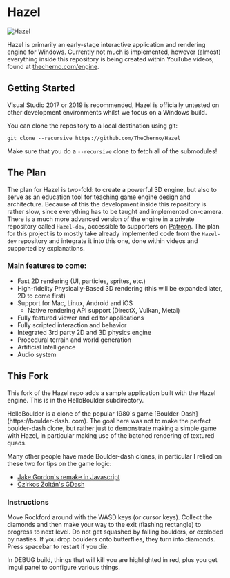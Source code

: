 # Hazel

![Hazel](/Resources/Branding/Hazel_Logo_Text_Light_Square.png?raw=true "Hazel")

Hazel is primarily an early-stage interactive application and rendering engine for Windows. Currently not much is implemented, however (almost) everything inside this repository is being created within YouTube videos, found at [thecherno.com/engine](https://thecherno.com/engine). 

## Getting Started
Visual Studio 2017 or 2019 is recommended, Hazel is officially untested on other development environments whilst we focus on a Windows build.

You can clone the repository to a local destination using git:

`git clone --recursive https://github.com/TheCherno/Hazel`

Make sure that you do a `--recursive` clone to fetch all of the submodules!

## The Plan
The plan for Hazel is two-fold: to create a powerful 3D engine, but also to serve as an education tool for teaching game engine design and architecture. Because of this the development inside this repository is rather slow, since everything has to be taught and implemented on-camera. There is a much more advanced version of the engine in a private repository called `Hazel-dev`, accessible to supporters on [Patreon](https://patreon.com/thecherno). The plan for this project is to mostly take already implemented code from the `Hazel-dev` repository and integrate it into this one, done within videos and supported by explanations.

### Main features to come:
- Fast 2D rendering (UI, particles, sprites, etc.)
- High-fidelity Physically-Based 3D rendering (this will be expanded later, 2D to come first)
- Support for Mac, Linux, Android and iOS
    - Native rendering API support (DirectX, Vulkan, Metal)
- Fully featured viewer and editor applications
- Fully scripted interaction and behavior
- Integrated 3rd party 2D and 3D physics engine
- Procedural terrain and world generation
- Artificial Intelligence
- Audio system

## This Fork
This fork of the Hazel repo adds a sample application built with the Hazel engine.
This is in the HelloBoulder subdirectory.

HelloBoulder is a clone of the popular 1980's game [Boulder-Dash](https://boulder-dash.
com).  The goal here was not to make the perfect boulder-dash clone, but rather just to demonstrate making a simple game with Hazel, in particular making use of the batched rendering of textured quads.

Many other people have made Boulder-dash clones, in particular I relied on these two for tips on the game logic:
- [Jake Gordon's remake in Javascript](https://codeincomplete.com/posts/javascript-boulderdash/)
- [Czirkos Zoltán's GDash](https://bitbucket.org/czirkoszoltan/gdash/src/master/)

### Instructions
Move Rockford around with the WASD keys (or cursor keys).  Collect the diamonds and then make your way to the exit (flashing rectangle) to progress to next level.
Do not get squashed by falling boulders, or exploded by nasties.
If you drop boulders onto butterflies, they turn into diamonds.
Press spacebar to restart if you die.

In DEBUG build, things that will kill you are highlighted in red, plus you get imgui panel to configure various things.

